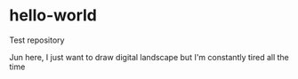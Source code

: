 # hello-world
Test repository

Jun here, I just want to draw digital landscape but I'm constantly tired
all the time
